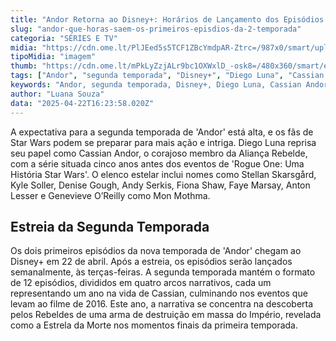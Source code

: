 ```yaml
---
title: "Andor Retorna ao Disney+: Horários de Lançamento dos Episódios Iniciais da 2ª Temporada"
slug: "andor-que-horas-saem-os-primeiros-episdios-da-2-temporada"
categoria: "SÉRIES E TV"
midia: "https://cdn.ome.lt/PlJEed5s5TCF1ZBcYmdpAR-Ztrc=/987x0/smart/uploads/conteudo/fotos/OMELETE_CAPA_-_2025-04-22T131843.861.png"
tipoMidia: "imagem"
thumb: "https://cdn.ome.lt/mPkLyZzjALr9bc1OXWxlD_-osk8=/480x360/smart/extras/conteudos/omelete_THUMB_-_2025-04-22T131815.879.png"
tags: ["Andor", "segunda temporada", "Disney+", "Diego Luna", "Cassian Andor", "Star Wars", "lançamento de episódios", "Estrela da Morte"]
keywords: "Andor, segunda temporada, Disney+, Diego Luna, Cassian Andor, Star Wars, lançamento de episódios, Estrela da Morte"
author: "Luana Souza"
data: "2025-04-22T16:23:58.020Z"
---
```


A expectativa para a segunda temporada de 'Andor' está alta, e os fãs de Star Wars podem se preparar para mais ação e intriga. Diego Luna reprisa seu papel como Cassian Andor, o corajoso membro da Aliança Rebelde, com a série situada cinco anos antes dos eventos de 'Rogue One: Uma História Star Wars'. O elenco estelar inclui nomes como Stellan Skarsgård, Kyle Soller, Denise Gough, Andy Serkis, Fiona Shaw, Faye Marsay, Anton Lesser e Genevieve O’Reilly como Mon Mothma.

## Estreia da Segunda Temporada

Os dois primeiros episódios da nova temporada de 'Andor' chegam ao Disney+ em 22 de abril. Após a estreia, os episódios serão lançados semanalmente, às terças-feiras. A segunda temporada mantém o formato de 12 episódios, divididos em quatro arcos narrativos, cada um representando um ano na vida de Cassian, culminando nos eventos que levam ao filme de 2016. Este ano, a narrativa se concentra na descoberta pelos Rebeldes de uma arma de destruição em massa do Império, revelada como a Estrela da Morte nos momentos finais da primeira temporada.